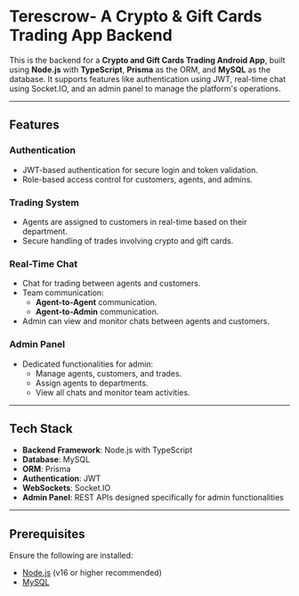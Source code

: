 # Terescrow- A Crypto & Gift Cards Trading App Backend

This is the backend for a **Crypto and Gift Cards Trading Android App**, built using **Node.js** with **TypeScript**, **Prisma** as the ORM, and **MySQL** as the database. It supports features like authentication using JWT, real-time chat using Socket.IO, and an admin panel to manage the platform's operations.

---

## Features

### **Authentication**
- JWT-based authentication for secure login and token validation.
- Role-based access control for customers, agents, and admins.

### **Trading System**
- Agents are assigned to customers in real-time based on their department.
- Secure handling of trades involving crypto and gift cards.

### **Real-Time Chat**
- Chat for trading between agents and customers.
- Team communication:
  - **Agent-to-Agent** communication.
  - **Agent-to-Admin** communication.
- Admin can view and monitor chats between agents and customers.

### **Admin Panel**
- Dedicated functionalities for admin:
  - Manage agents, customers, and trades.
  - Assign agents to departments.
  - View all chats and monitor team activities.

---

## Tech Stack

- **Backend Framework**: Node.js with TypeScript
- **Database**: MySQL
- **ORM**: Prisma
- **Authentication**: JWT
- **WebSockets**: Socket.IO
- **Admin Panel**: REST APIs designed specifically for admin functionalities

---

## Prerequisites

Ensure the following are installed:
- [Node.js](https://nodejs.org/) (v16 or higher recommended)
- [MySQL](https://www.mysql.com/)

